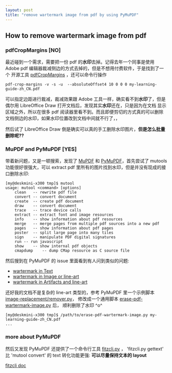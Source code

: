 ```yaml
---
layout: post
title: "remove wartermark image from pdf by using PyMuPDF"
---
```


## How to remove wartermark image from pdf
### pdfCropMargins \[NO]
最近碰到一个需求，需要把一份 pdf 的**水印**去掉。记得去年一个同事是使用 Adobe pdf 编辑器裁减侧边的方式去掉的，但是不想用付费软件，于是找到了一个
开源工具 [pdfCropMargins](https://pypi.org/project/pdfCropMargins/) ，还可以命令行操作
```
pdf-crop-margins -v -s -u  --absoluteOffset4 10 0 0 0 my-learning-guide-zh_CN.pdf
```
可以指定边距进行裁减，裁减效果跟 Adobe 工具一样，确实看不到**水印**了，但是偶尔用 LibreOffice Draw 打开文档后，发现其实**水印**还在，只是因为在文档
显示区域之外，所以在很多 pdf 阅读器里看不到。而且即便剪切的方式真的可以删除文档侧边的水印，如果水印位置改到文档中间就不行了，，

然后试了 LibreOffice Draw 倒是确实可以真的手工删除水印图片，**但是怎么批量删除呢??**


### MuPDF and PyMuPDF \[YES]
带着新问题，又是一顿搜索，发现了 [MuPDF](https://mupdf.com/) 和 [PyMuPDF](https://github.com/pymupdf/PyMuPDF-Utilities)，首先尝试了 mutools 
功能很好很强大，可以 extract pdf 里所有的图片找到水印，但是并没有现成的接口删除水印:
```
[my@deskmini-x300 tmp]$ mutool 
usage: mutool <command> [options]
	clean	-- rewrite pdf file
	convert	-- convert document
	create	-- create pdf document
	draw	-- convert document
	trace	-- trace device calls
	extract	-- extract font and image resources
	info	-- show information about pdf resources
	merge	-- merge pages from multiple pdf sources into a new pdf
	pages	-- show information about pdf pages
	poster	-- split large page into many tiles
	sign	-- manipulate PDF digital signatures
	run	-- run javascript
	show	-- show internal pdf objects
	cmapdump	-- dump CMap resource as C source file
```
然后搜到在 PyMuPDF 的 issue 里面看到有人问到类似的问题: 
- [wartermark in Text](https://github.com/pymupdf/PyMuPDF/issues/468) 
- [wartermark in Image or line-art](https://github.com/pymupdf/PyMuPDF/discussions/874) 
- [wartermark in Artifacts and line-art](https://github.com/pymupdf/PyMuPDF/discussions/1855) 

还好我的文档不是复杂的 line-art 类型的，参考 PyMuPDF 里一个示例脚本 [image-replacement/remover.py](https://github.com/pymupdf/PyMuPDF-Utilities/blob/master/image-replacement/remover.py)，
修改成一个通用脚本 [erase-pdf-wartermark-image.py](https://github.com/tcler/argparse-getopt-examples/blob/master/python/erase-pdf-wartermark-image.py) 后，
顺利删除了水印 ^o^
```
[my@deskmini-x300 tmp]$ /path/to/erase-pdf-wartermark-image.py my-learning-guide-zh_CN.pdf
...
```

### more about PyMuPDF
然后又发现 PyMuPDF 还提供了一个命令行工具 [fitzcli.py](https://github.com/pymupdf/PyMuPDF-Utilities/blob/master/text-extraction/fitzcli.py) ，
'fitzcli.py gettext' 比 'mutool convert' 的 text 转化功能更强: **可以尽量保持文本的 layout** 

[fitzcli doc](https://pymupdf.readthedocs.io/en/latest/module.html)
